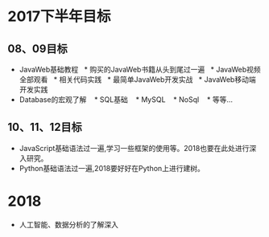# 2017下半年目标

## 08、09目标
* JavaWeb基础教程
    * 购买的JavaWeb书籍从头到尾过一遍
    * JavaWeb视频全部观看
    * 相关代码实践
    * 最简单JavaWeb开发实战
    * JavaWeb移动端开发实践
* Database的宏观了解
    * SQL基础
    * MySQL
    * NoSql
    * 等等...

## 10、11、12目标
* JavaScript基础语法过一遍,学习一些框架的使用等。2018也要在此处进行深入研究。
* Python基础语法过一遍,2018要好好在Python上进行建树。

# 2018
* 人工智能、数据分析的了解深入
